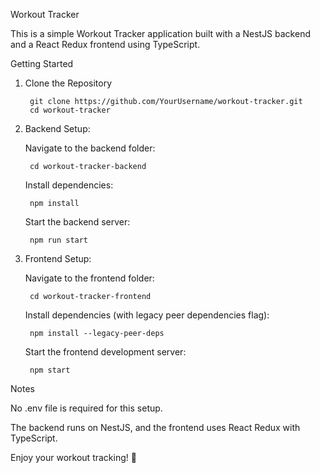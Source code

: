 Workout Tracker

This is a simple Workout Tracker application built with a NestJS backend and a React Redux frontend using TypeScript.

Getting Started

1. Clone the Repository

        git clone https://github.com/YourUsername/workout-tracker.git
        cd workout-tracker

2. Backend Setup:

    Navigate to the backend folder:
    
        cd workout-tracker-backend
    
    Install dependencies:
    
        npm install
    
    Start the backend server:
    
        npm run start

3. Frontend Setup:

    Navigate to the frontend folder:

        cd workout-tracker-frontend
        
    Install dependencies (with legacy peer dependencies flag):
    
        npm install --legacy-peer-deps
    
    Start the frontend development server:
    
        npm start

Notes

No .env file is required for this setup.

The backend runs on NestJS, and the frontend uses React Redux with TypeScript.

Enjoy your workout tracking! 💪

